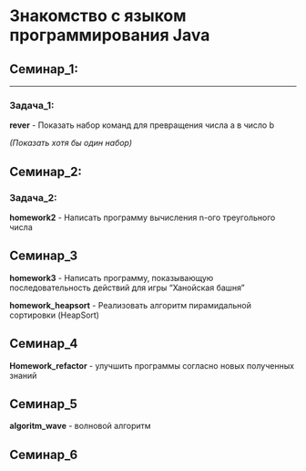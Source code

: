 # Знакомство с языком программирования Java

## Семинар_1:
__________________________________
### Задача_1:
**rever** - Показать набор команд для превращения числа а в число b 

*(Показать хотя бы один набор)*

## Семинар_2:

### Задача_2:
**homework2** -  Написать программу вычисления n-ого треугольного числа

## Семинар_3

**homework3**  - Написать программу, показывающую последовательность действий для игры “Ханойская башня”

**homework_heapsort** - 
Реализовать алгоритм пирамидальной сортировки (HeapSort)

## Семинар_4

**Homework_refactor** - улучшить программы согласно новых полученных знаний

## Семинар_5

**algoritm_wave** - волновой алгоритм

## Семинар_6 

